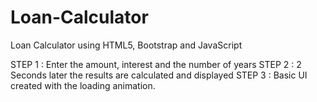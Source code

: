 # Loan-Calculator
Loan Calculator using HTML5, Bootstrap and JavaScript

STEP 1 : Enter the amount, interest and the number of years 
STEP 2 : 2 Seconds later the results are calculated and displayed 
STEP 3 : Basic UI created with the loading animation.
